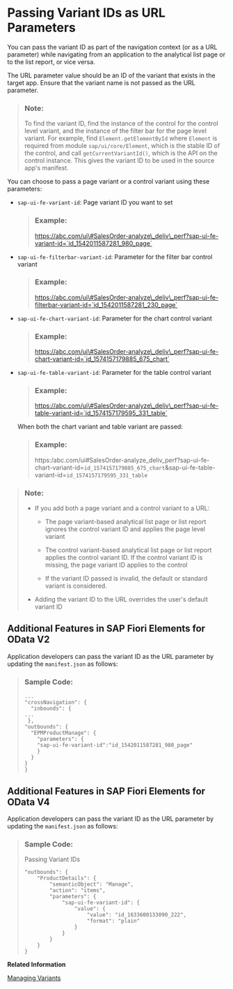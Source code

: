<!-- loio4132ffa02f1148058a78dfb11c8567b0 -->

# Passing Variant IDs as URL Parameters

You can pass the variant ID as part of the navigation context \(or as a URL parameter\) while navigating from an application to the analytical list page or to the list report, or vice versa.

The URL parameter value should be an ID of the variant that exists in the target app. Ensure that the variant name is not passed as the URL parameter.

> ### Note:  
> To find the variant ID, find the instance of the control for the control level variant, and the instance of the filter bar for the page level variant. For example, find `Element.getElementById` where `Element` is required from module `sap/ui/core/Element`, which is the stable ID of the control, and call `getCurrentVariantId()`, which is the API on the control instance. This gives the variant ID to be used in the source app's manifest.

You can choose to pass a page variant or a control variant using these parameters:

-   `sap-ui-fe-variant-id`: Page variant ID you want to set

    > ### Example:  
    > https://abc.com/ui\#SalesOrder-analyze\_deliv\_perf?sap-ui-fe-variant-id=`id_1542011587281_980_page`

-   `sap-ui-fe-filterbar-variant-id`: Parameter for the filter bar control variant

    > ### Example:  
    > https://abc.com/ui\#SalesOrder-analyze\_deliv\_perf?sap-ui-fe-filterbar-variant-id=`id_1542011587281_230_page`

-   `sap-ui-fe-chart-variant-id`: Parameter for the chart control variant

    > ### Example:  
    > https://abc.com/ui\#SalesOrder-analyze\_deliv\_perf?sap-ui-fe-chart-variant-id=`id_1574157179885_675_chart`

-   `sap-ui-fe-table-variant-id`: Parameter for the table control variant

    > ### Example:  
    > https://abc.com/ui\#SalesOrder-analyze\_deliv\_perf?sap-ui-fe-table-variant-id=`id_1574157179595_331_table`

    When both the chart variant and table variant are passed:

    > ### Example:  
    > https:/abc.com/ui\#SalesOrder-analyze\_deliv\_perf?sap-ui-fe-chart-variant-id=`id_1574157179885_675_chart`&sap-ui-fe-table-variant-id=`id_1574157179595_331_table`


> ### Note:  
> -   If you add both a page variant and a control variant to a URL:
> 
>     -   The page variant-based analytical list page or list report ignores the control variant ID and applies the page level variant
> 
>     -   The control variant-based analytical list page or list report applies the control variant ID. If the control variant ID is missing, the page variant ID applies to the control
> 
>     -   If the variant ID passed is invalid, the default or standard variant is considered.
> 
> 
> -   Adding the variant ID to the URL overrides the user's default variant ID



<a name="loio4132ffa02f1148058a78dfb11c8567b0__section_fkd_lsk_jrb"/>

## Additional Features in SAP Fiori Elements for OData V2

Application developers can pass the variant ID as the URL parameter by updating the `manifest.json` as follows:

> ### Sample Code:  
> ```
> ...
> "crossNavigation": {
>   "inbounds": {
> ...
>  },
> "outbounds": {
>   "EPMProductManage": {
>     "parameters": {
>     "sap-ui-fe-variant-id":"id_1542011587281_980_page"
>     }
>   }
> }
> } 
> ```



<a name="loio4132ffa02f1148058a78dfb11c8567b0__section_gf3_xsk_jrb"/>

## Additional Features in SAP Fiori Elements for OData V4

Application developers can pass the variant ID as the URL parameter by updating the `manifest.json` as follows:

> ### Sample Code:  
> Passing Variant IDs
> 
> ```
> "outbounds": {
>     "ProductDetails": {
>         "semanticObject": "Manage",
>         "action": "items",
>         "parameters": {
>             "sap-ui-fe-variant-id": {
>                 "value": {
>                     "value": "id_1633600133090_222",
>                     "format": "plain"
>                 }
>             }
>         }
>     }
> }
> ```

**Related Information**  


[Managing Variants](managing-variants-8ce658e.md "Allows you manage variants with different structures in the filter and content areas.")

